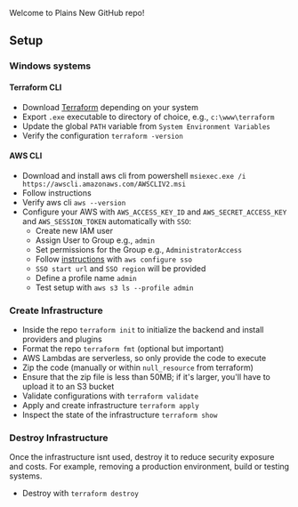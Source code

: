Welcome to Plains New GitHub repo!



## Setup

### Windows systems
#### Terraform CLI

- Download [Terraform](https://developer.hashicorp.com/terraform/downloads) depending on your system
- Export `.exe` executable to directory of choice, e.g., `c:\www\terraform`
- Update the global `PATH` variable from `System Environment Variables`
- Verify the configuration `terraform -version`


#### AWS CLI

- Download and install aws cli from powershell `msiexec.exe /i https://awscli.amazonaws.com/AWSCLIV2.msi`
- Follow instructions
- Verify aws cli `aws --version`
- Configure your AWS with `AWS_ACCESS_KEY_ID` and `AWS_SECRET_ACCESS_KEY` and `AWS_SESSION_TOKEN` automatically with `SSO`:
    - Create new IAM user
    - Assign User to Group e.g., `admin`
    - Set permissions for the Group e.g., `AdministratorAccess`
    - Follow [instructions](https://docs.aws.amazon.com/cli/latest/userguide/sso-configure-profile-token.html#sso-configure-profile-token-auto-sso) with `aws configure sso`
    - `SSO start url` and `SSO region` will be provided
    - Define a profile name `admin`
    - Test setup with `aws s3 ls --profile admin`


### Create Infrastructure

- Inside the repo `terraform init` to initialize the backend and install providers and plugins
- Format the repo `terraform fmt` (optional but important)
- AWS Lambdas are serverless, so only provide the code to execute
- Zip the code (manually or within `null_resource` from terraform)
- Ensure that the zip file is less than 50MB; if it's larger, you'll have to upload it to an S3 bucket 
- Validate configurations with `terraform validate`
- Apply and create infrastructure `terraform apply`
- Inspect the state of the infrastructure `terraform show`


### Destroy Infrastructure

Once the infrastructure isnt used, destroy it to reduce security exposure and costs. For example, removing a production environment, build or testing systems.

- Destroy with `terraform destroy`